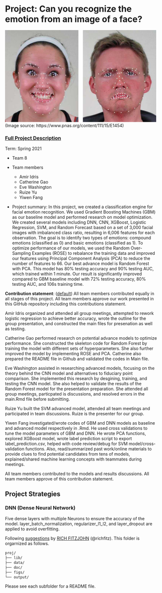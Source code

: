 # Project: Can you recognize the emotion from an image of a face? 
<img src="figs/CE.jpg" alt="Compound Emotions" width="500"/>
(Image source: https://www.pnas.org/content/111/15/E1454)

### [Full Project Description](doc/project3_desc.md)

Term: Spring 2021

+ Team 8
+ Team members
	+ Amir Idris 
	+ Catherine Gao
	+ Eve Washington
	+ Ruize Yu
	+ Yiwen Fang

+ Project summary: In this project, we created a classification engine for facial emotion recognition. We used Gradient Boosting Machines (GBM) as our baseline model and performed research on model optimization. We created several models including DNN, CNN, XGBoost, Logistic Regression, SVM, and Random Forecast based on a set of 3,000 facial images with imbalanced class ratio, resulting in 6,006 features for each observation. The goal is to identify two types of emotions: compound emotions (classified as 0) and basic emotions (classified as 1). To optimize performance of our models, we used the Random Over-Sampling Examples (ROSE) to rebalance the training data and improved our features using Principal Component Analysis (PCA) to reduce the number of features to 66. Our best advance model is Random Forest with PCA. This model has 80% testing accuracy and 90% testing AUC, which trained within 1 minute. Our result is significantly improved compared to GBM baseline model with 72% testing accuracy, 80% testing AUC, and 106s training time. 
	
**Contribution statement**: ([default](doc/a_note_on_contributions.md)) All team members contributed equally in all stages of this project. All team members approve our work presented in this GitHub repository including this contributions statement. 

Amir Idris organized and attended all group meetings, attempted to rework logistic regression to achieve better accuracy, wrote the outline for the group presentation, and constructed the main files for presenation as well as testing. 

Catherine Gao performed research on potential advance models to optimize performance. She constructed the skeleton code for Random Forest by training the model with different sets of hyperparameters. She also further improved the model by implementing ROSE and PCA. Catherine also prepared the README file in Github and validated the codes in Main file. 

Eve Washington assisted in researching advanced models, focusing on the theory behind the CNN model and alternatives to fiduciary point comparison. She implemented this research by desgining, training, and testing the CNN model. She also helped to validate the results of the Random Forest model for the presentation preparation. She attended all group meetings, particpated is discussions, and resolved errors in the main.Rmd file before submitting.

Ruize Yu built the SVM advanced model, attended all team meetings and participated in team discussions. Ruize is the presenter for our group. 

Yiwen Fang investigated/wrote codes of GBM and DNN models as baseline and advanced model respectively in .Rmd. He used cross validations to tune the model parameters of GBM and DNN. He wrote PCA functions, explored XGBoost model, wrote label prediction script to export label_prediction.csv, helped with code review/debug for SVM model/cross-validation functions. Also, read/summarized past work/online materials to provide clues to find potential candidates from tens of models, explained/shared machine learning concepts with teammates during meetings.

All team members contributed to the models and results discussions. All team members approve of this contribution statement.

## Project Strategies
### DNN (Dense Neural Network)
Five dense layers with multiple Neurons to ensure the accuracy of the model. layer_batch_normalization, regularizer_l1_l2, and layer_dropout are applied to avoid overfitting.



Following [suggestions](http://nicercode.github.io/blog/2013-04-05-projects/) by [RICH FITZJOHN](http://nicercode.github.io/about/#Team) (@richfitz). This folder is orgarnized as follows.

```
proj/
├── lib/
├── data/
├── doc/
├── figs/
└── output/
```

Please see each subfolder for a README file.
